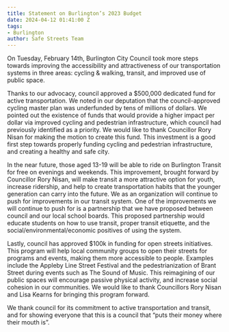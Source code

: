 ```yaml
---
title: Statement on Burlington’s 2023 Budget
date: 2024-04-12 01:41:00 Z
tags:
- Burlington
author: Safe Streets Team
---
```


On Tuesday, February 14th, Burlington City Council took more steps towards improving the accessibility and attractiveness of our transportation systems in three areas: cycling & walking, transit, and improved use of public space.

Thanks to our advocacy, council approved a $500,000 dedicated fund for active transportation. We noted in our deputation that the council-approved cycling master plan was underfunded by tens of millions of dollars. We pointed out the existence of funds that would provide a higher impact per dollar via improved cycling and pedestrian infrastructure, which council had previously identified as a priority. We would like to thank Councillor Rory Nisan for making the motion to create this fund. This investment is a good first step towards properly funding cycling and pedestrian infrastructure, and creating a healthy and safe city.

In the near future, those aged 13-19 will be able to ride on Burlington Transit for free on evenings and weekends. This improvement, brought forward by Councillor Rory Nisan, will make transit a more attractive option for youth, increase ridership, and help to create transportation habits that the younger generation can carry into the future. We as an organization will continue to push for improvements in our transit system. One of the improvements we will continue to push for is a partnership that we have proposed between council and our local school boards. This proposed partnership would educate students on how to use transit, proper transit etiquette, and the social/environmental/economic positives of using the system.

Lastly, council has approved $100k in funding for open streets initiatives. This program will help local community groups to open their streets for programs and events, making them more accessible to people. Examples include the Appleby Line Street Festival and the pedestrianization of Brant Street during events such as The Sound of Music. This reimagining of our public spaces will encourage passive physical activity, and increase social cohesion in our communities. We would like to thank Councillors Rory Nisan and Lisa Kearns for bringing this program forward.

We thank council for its commitment to active transportation and transit, and for showing everyone that this is a council that “puts their money where their mouth is”.